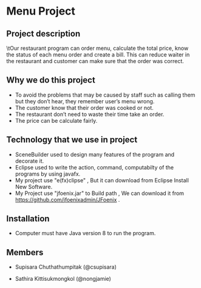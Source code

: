 # Menu Project

## Project description
\tOur restaurant program can order menu, calculate the total price, know the status of each menu order and create a bill. 
This can reduce waiter in the restaurant and customer can make sure that the order was correct.

## Why we do this project
- To avoid the problems that may be caused by staff such as calling them but they don’t hear, they remember user’s menu wrong.
- The customer know that their order was cooked or not.
- The restaurant don’t need to waste their time take an order.
- The price can be calculate fairly.

## Technology that we use in project
- SceneBuilder used to design many features of the program and decorate it.
- Eclipse used to write the action, command, computabilty of the programs by using javafx.
- My project use "e(fx)clipse" , But it can download from Eclipse Install New Software.
- My Project use "jfoenix.jar" to Build path , We can download it from https://github.com/jfoenixadmin/JFoenix .

## Installation
- Computer must have Java version 8 to run the program.

## Members
+ Supisara Chuthathumpitak (@csupisara)

+ Sathira Kittisukmongkol (@nongjamie)
